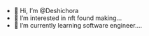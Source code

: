 - 👋 Hi, I’m @Deshichora
- 👀 I’m interested in nft found making...
- 🌱 I’m currently learning software engineer....

